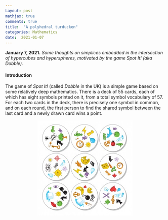 ```yaml
---
Layout: post
mathjax: true
comments: true
title:  "A polyhedral turducken"
categories: Mathematics
date:  2021-01-07
---
```


**January 7, 2021.** *Some thoughts on simplices embedded in the intersection of hypercubes and
  hyperspheres, motivated by the game Spot It! (aka Dobble).*

#### Introduction

The game of *Spot It!* (called *Dobble* in the UK) is a simple game
based on some relatively deep mathematics.
There is a deck of $55$ cards, each of which has eight symbols printed
on it, from a total symbol vocabulary of $57$.
For each two cards in the deck, there is precisely one symbol in
common, and on each round, the first person to find the shared symbol
between the last card and a newly drawn card wins a point.

<figure>
    <div style="text-align:center"><img src
    ="/images/posts/spotit1.jpg"/>
	</div>
	</figure>
